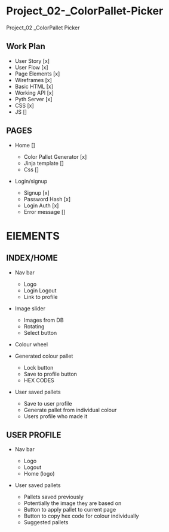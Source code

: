 # Project_02-_ColorPallet-Picker
Project_02 _ColorPallet Picker





## Work Plan
- User Story    [x]
- User Flow     [x]     
- Page Elements [x]
- Wireframes    [x]
- Basic HTML    [x]
- Working API   [x]
- Pyth Server   [x]
- CSS           [x]
- JS            []


## PAGES 
- Home []
    - Color Pallet Generator [x] 
    - Jinja template []
    - Css []

- Login/signup
    - Signup [x]
    - Password Hash [x] 
    - Login Auth [x]
    - Error message [] 


# ElEMENTS
## INDEX/HOME
- Nav bar 
    - Logo
    - Login Logout
    - Link to profile

- Image slider 
    - Images from DB
    - Rotating
    - Select button

- Colour wheel

- Generated colour pallet
    - Lock button
    - Save to profile button
    - HEX CODES 

- User saved pallets
    - Save to user profile
    - Generate pallet from 
      individual colour
    - Users profile who made it


## USER PROFILE
- Nav bar 
    - Logo
    - Logout
    - Home (logo)
    

- User saved pallets
    - Pallets saved previously 
    - Potentially the image they are based on
    - Button to apply pallet to current page
    - Button to copy hex code for colour individually 
    - Suggested pallets





